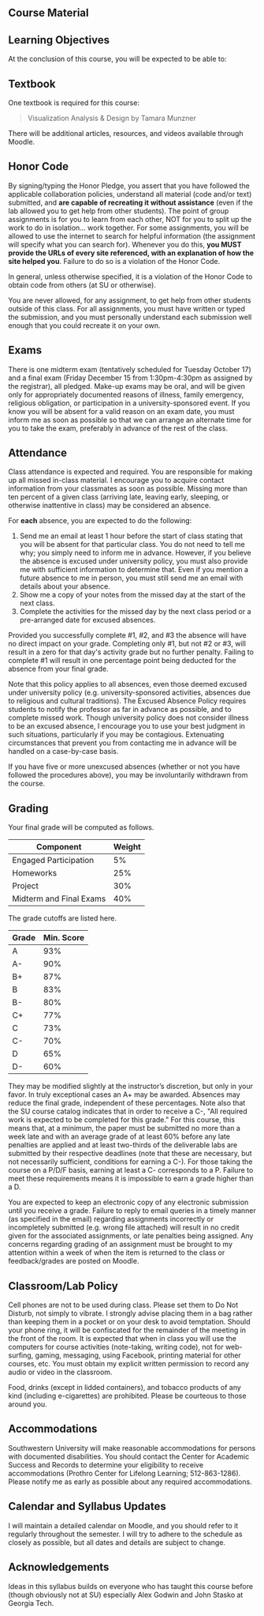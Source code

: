 ## Course Material



## Learning Objectives

At the conclusion of this course, you will be expected to be able to:


## Textbook

One textbook is required for this course:

> Visualization Analysis & Design by Tamara Munzner

There will be additional articles, resources, and videos available through Moodle.







## Honor Code

By signing/typing the Honor Pledge, you assert that you have followed the applicable collaboration policies, understand all material (code and/or text) submitted, and __are capable of recreating it without assistance__  (even if the lab allowed you to get help from other students). The point of group assignments is for you to learn from each other, NOT for you to split up the work to do in isolation... work together. For some assignments, you will be allowed to use the internet to search for helpful information (the assignment will specify what you can search for). Whenever you do this, __you MUST provide the URLs of every site referenced, with an explanation of how the site helped you__. Failure to do so is a violation of the Honor Code.

In general, unless otherwise specified, it is a violation of the Honor Code to obtain code from others (at SU or otherwise).
<!-- , or to consult materials from previous offerings of this course. -->
You are never allowed, for any assignment, to get help from other students outside of this class. For all assignments, you must have written or typed the submission, and you must personally understand each submission well enough that you could recreate it on your own.
<!-- If a student is repeating the course, it is expected that he/she recreate solutions to all graded assignments from scratch. -->



## Exams

There is one midterm exam (tentatively scheduled for Tuesday October 17) and a final exam (Friday December 15 from 1:30pm-4:30pm as assigned by the registrar), all pledged. Make­-up exams may be oral, and will be given only for appropriately documented reasons of illness, family emergency, religious obligation, or participation in a university­-sponsored event. If you know you will be absent for a valid reason on an exam date, you must inform me as soon as possible so that we can arrange an alternate time for you to take the exam, preferably in advance of the rest of the class.





## Attendance

Class attendance is expected and required. You are responsible for making up all missed in-class material. I encourage you to acquire contact information from your classmates as soon as possible. Missing more than ten percent of a given class (arriving late, leaving early, sleeping, or otherwise inattentive in class) may be considered an absence.


For __each__ absence, you are expected to do the following:
1. Send me an email at least 1 hour before the start of class stating that you will be absent for that particular class. You do not need to tell me why; you simply need to inform me in advance. However, if you believe the absence is excused under university policy, you must also provide me with sufficient information to determine that. Even if you mention a future absence to me in person, you must still send me an email with details about your absence.
1. Show me a copy of your notes from the missed day at the start of the next class.
1. Complete the activities for the missed day by the next class period or a pre-arranged date for excused absences.

Provided you successfully complete #1, #2, and #3 the absence will have no direct impact on your grade. Completing only #1, but not #2 or #3, will result in a zero for that day's activity grade but no further penalty. Failing to complete #1 will result in one percentage point being deducted for the absence from your final grade.


Note that this policy applies to all absences, even those deemed excused under university policy (e.g. university­-sponsored activities, absences due to religious and cultural traditions). The Excused Absence Policy requires students to notify the professor as far in advance as possible, and to complete missed work. Though university policy does not consider illness to be an excused absence, I encourage you to use your best judgment in such situations, particularly if you may be contagious. Extenuating circumstances that prevent you from contacting me in advance will be handled on a case­-by-­case basis.

If you have five or more unexcused absences (whether or not you have followed the procedures above), you may be involuntarily withdrawn from the course.





## Grading

Your final grade will be computed as follows.

Component |	Weight
---------|---------
Engaged Participation	|  5%
Homeworks |	25%
Project | 30%
Midterm and Final Exams	| 40%


The grade cutoffs are listed here.

Grade | Min. Score
------|----------
A | 93%
A- |	90%
B+ |	87%
B	| 83%
B- |	80%
C+ |	77%
C	| 73%
C- |	70%
D	| 65%
D-	| 60%

They may be modified slightly at the instructor’s discretion, but only in your favor. In truly exceptional cases an A+ may be awarded. Absences may reduce the final grade, independent of these percentages. Note also that the SU course catalog indicates that in order to receive a C­-, "All required work is expected to be completed for this grade." For this course, this means that, at a minimum, the paper must be submitted no more than a week late and with an average grade of at least 60% before any late penalties are applied and at least two­-thirds of the deliverable labs are submitted by their respective deadlines (note that these are necessary, but not necessarily sufficient, conditions for earning a C­-). For those taking the course on a P/D/F basis, earning at least a C­- corresponds to a P. Failure to meet these requirements means it is impossible to earn a grade higher than a D.

You are expected to keep an electronic copy of any electronic submission until you receive a grade. Failure to reply to email queries in a timely manner (as specified in the email) regarding assignments incorrectly or incompletely submitted (e.g. wrong file attached) will result in no credit given for the associated assignments, or late penalties being assigned. Any concerns regarding grading of an assignment must be brought to my attention within a week of when the item is returned to the class or feedback/grades are posted on Moodle.




## Classroom/Lab Policy

Cell phones are not to be used during class. Please set them to Do Not Disturb, not simply to vibrate. I strongly advise placing them in a bag rather than keeping them in a pocket or on your desk to avoid temptation. Should your phone ring, it will be confiscated for the remainder of the meeting in the front of the room. It is expected that when in class you will use the computers for course activities (note­-taking, writing code), not for web­-surfing, gaming, messaging, using Facebook, printing material for other courses, etc. You must obtain my explicit written permission to record any audio or video in the classroom.

Food, drinks (except in lidded containers), and tobacco products of any kind (including e-cigarettes) are prohibited. Please be courteous to those around you.


## Accommodations

Southwestern University will make reasonable accommodations for persons with documented disabilities. You should contact the Center for Academic Success and Records to determine your eligibility to receive accommodations (Prothro Center for Lifelong Learning; 512­-863­-1286). Please notify me as early as possible about any required accommodations.

## Calendar and Syllabus Updates

I will maintain a detailed calendar on Moodle, and you should refer to it regularly throughout the semester. I will try to adhere to the schedule as closely as possible, but all dates and details are subject to change.


## Acknowledgements

Ideas in this syllabus builds on everyone who has taught this course before (though obviously not at SU) especially Alex Godwin and John Stasko at Georgia Tech.







<!--
## Welcome to GitHub Pages

You can use the [editor on GitHub](https://github.com/chadstolper/rapid-apps/edit/master/README.md) to maintain and preview the content for your website in Markdown files.

Whenever you commit to this repository, GitHub Pages will run [Jekyll](https://jekyllrb.com/) to rebuild the pages in your site, from the content in your Markdown files.

### Markdown

Markdown is a lightweight and easy-to-use syntax for styling your writing. It includes conventions for

```markdown
Syntax highlighted code block

# Header 1
## Header 2
### Header 3

- Bulleted
- List

1. Numbered
2. List

**Bold** and _Italic_ and `Code` text

[Link](url) and ![Image](src)
```

For more details see [GitHub Flavored Markdown](https://guides.github.com/features/mastering-markdown/).

### Jekyll Themes

Your Pages site will use the layout and styles from the Jekyll theme you have selected in your [repository settings](https://github.com/chadstolper/rapid-apps/settings). The name of this theme is saved in the Jekyll `_config.yml` configuration file.

### Support or Contact

Having trouble with Pages? Check out our [documentation](https://help.github.com/categories/github-pages-basics/) or [contact support](https://github.com/contact) and we’ll help you sort it out.
-->
